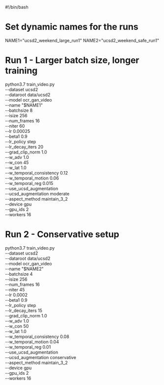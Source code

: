 #!/bin/bash

# Set dynamic names for the runs
NAME1="ucsd2_weekend_large_run1"
NAME2="ucsd2_weekend_safe_run1"

# Run 1 - Larger batch size, longer training
python3.7 train_video.py \
  --dataset ucsd2 \
  --dataroot data/ucsd2 \
  --model ocr_gan_video \
  --name "$NAME1" \
  --batchsize 8 \
  --isize 256 \
  --num_frames 16 \
  --niter 60 \
  --lr 0.00025 \
  --beta1 0.9 \
  --lr_policy step \
  --lr_decay_iters 20 \
  --grad_clip_norm 1.0 \
  --w_adv 1.0 \
  --w_con 45 \
  --w_lat 1.0 \
  --w_temporal_consistency 0.12 \
  --w_temporal_motion 0.06 \
  --w_temporal_reg 0.015 \
  --use_ucsd_augmentation \
  --ucsd_augmentation moderate \
  --aspect_method maintain_3_2 \
  --device gpu \
  --gpu_ids 2 \
  --workers 16

# Run 2 - Conservative setup
python3.7 train_video.py \
  --dataset ucsd2 \
  --dataroot data/ucsd2 \
  --model ocr_gan_video \
  --name "$NAME2" \
  --batchsize 4 \
  --isize 256 \
  --num_frames 16 \
  --niter 45 \
  --lr 0.0002 \
  --beta1 0.9 \
  --lr_policy step \
  --lr_decay_iters 15 \
  --grad_clip_norm 1.0 \
  --w_adv 1.0 \
  --w_con 50 \
  --w_lat 1.0 \
  --w_temporal_consistency 0.08 \
  --w_temporal_motion 0.04 \
  --w_temporal_reg 0.01 \
  --use_ucsd_augmentation \
  --ucsd_augmentation conservative \
  --aspect_method maintain_3_2 \
  --device gpu \
  --gpu_ids 2 \
  --workers 16
